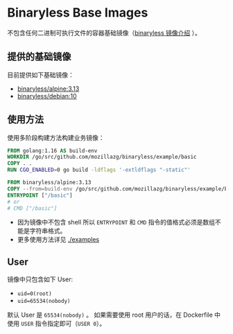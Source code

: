 # Binaryless Base Images

不包含任何二进制可执行文件的容器基础镜像（[binaryless 镜像介绍](https://mozillazg.com/2021/05/security-use-shell-less-and-binary-less-distroless-container-with-root-less-container.html) ）。


## 提供的基础镜像

目前提供如下基础镜像：

* [binaryless/alpine:3.13](./alpine/)
* [binaryless/debian:10](./debian/)

## 使用方法

使用多阶段构建方法构建业务镜像：

```dockerfile
FROM golang:1.16 AS build-env
WORKDIR /go/src/github.com/mozillazg/binaryless/example/basic
COPY . .
RUN CGO_ENABLED=0 go build -ldflags '-extldflags "-static"'

FROM binaryless/alpine:3.13
COPY --from=build-env /go/src/github.com/mozillazg/binaryless/example/basic/basic /basic
ENTRYPOINT ["/basic"]
# or
# CMD ["/basic"]
```

* 因为镜像中不包含 shell 所以 `ENTRYPOINT` 和 `CMD` 指令的值格式必须是数组不能是字符串格式。
* 更多使用方法详见 [./examples](./examples/)

## User

镜像中只包含如下 User:

* `uid=0(root)`
* `uid=65534(nobody)`

默认 User 是 `65534(nobody)` 。
如果需要使用 root 用户的话，在 Dockerfile 中使用 `USER` 指令指定即可（`USER 0`）。
